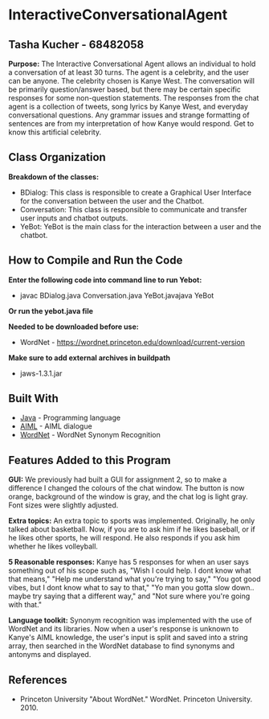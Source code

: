 # InteractiveConversationalAgent
## Tasha Kucher - 68482058 
**Purpose:**
The Interactive Conversational Agent allows an individual to hold a conversation of at least 30 turns. The agent is a celebrity, and the user can be anyone. The celebrity chosen is Kanye West. The conversation will be primarily question/answer based, but there may be certain specific responses for some non-question statements. The responses from the chat agent is a collection of tweets, song lyrics by Kanye West, and everyday conversational questions. Any grammar issues and strange formatting of sentences are from my interpretation of how Kanye would respond. Get to know this artificial celebrity.

## Class Organization

**Breakdown of the classes:**
* BDialog: This class is responsible to create a Graphical User Interface for the conversation between the user and the Chatbot. 
* Conversation: This class is responsible to communicate and transfer user inputs and chatbot outputs. 
* YeBot: YeBot is the main class for the interaction between a user and the chatbot. 

## How to Compile and Run the Code
**Enter the following code into command line to run Yebot:**
* javac BDialog.java Conversation.java YeBot.javajava YeBot

**Or run the yebot.java file**

**Needed to be downloaded before use:**
* WordNet - https://wordnet.princeton.edu/download/current-version

**Make sure to add external archives in buildpath**
* jaws-1.3.1.jar

## Built With

* [Java](https://www.java.com/) - Programming language 
* [AIML](https://www.tutorialspoint.com/aiml/) - AIML dialogue
* [WordNet](https://wordnet.princeton.edu/) - WordNet Synonym Recognition

## Features Added to this Program
**GUI:** 
We previously had built a GUI for assignment 2, so to make a difference I changed the colours of the chat window. The button is now orange, background of the window is gray, and the chat log is light gray. Font sizes were slightly adjusted.

**Extra topics:**
An extra topic to sports was implemented. Originally, he only talked about basketball. Now, if you are to ask him if he likes baseball, or if he likes other sports, he will respond. He also responds if you ask him whether he likes volleyball.

**5 Reasonable responses:** 
Kanye has 5 responses for when an user says something out of his scope such as, "Wish I could help. I dont know what that means," "Help me understand what you're trying to say," "You got good vibes, but I dont know what to say to that," "Yo man you gotta slow down.. maybe try saying that a different way," and "Not sure where you're going with that."

**Language toolkit:**
Synonym recognition was implemented with the use of WordNet and its libraries. Now when a user's response is unknown to Kanye's AIML knowledge, the user's input is split and saved into a string array, then searched in the WordNet database to find synonyms and antonyms and displayed. 

## References
* Princeton University "About WordNet." WordNet. Princeton University. 2010. 







